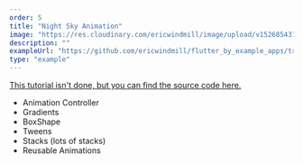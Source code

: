 ```yaml
---
order: 5
title: "Night Sky Animation"
image: "https://res.cloudinary.com/ericwindmill/image/upload/v1526854373/flutter_star_animation_hetibt.gif"
description: ""
exampleUrl: "https://github.com/ericwindmill/flutter_by_example_apps/tree/master/stars_animation"
type: "example"
---
```


[This tutorial isn't done, but you can find the source code here.](https://github.com/ericwindmill/flutter_by_example_apps/tree/master/stars_animation)

* Animation Controller
* Gradients
* BoxShape
* Tweens
* Stacks (lots of stacks)
* Reusable Animations

